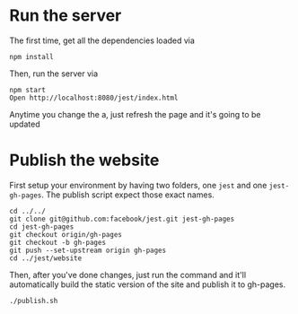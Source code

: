 # Run the server

The first time, get all the dependencies loaded via

```
npm install
```

Then, run the server via

```
npm start
Open http://localhost:8080/jest/index.html
```

Anytime you change the a, just refresh the page and it's going to be updated

# Publish the website

First setup your environment by having two folders, one `jest` and one `jest-gh-pages`. The publish script expect those exact names.

```
cd ../../
git clone git@github.com:facebook/jest.git jest-gh-pages
cd jest-gh-pages
git checkout origin/gh-pages
git checkout -b gh-pages
git push --set-upstream origin gh-pages
cd ../jest/website
```

Then, after you've done changes, just run the command and it'll automatically build the static version of the site and publish it to gh-pages.

```
./publish.sh
```
